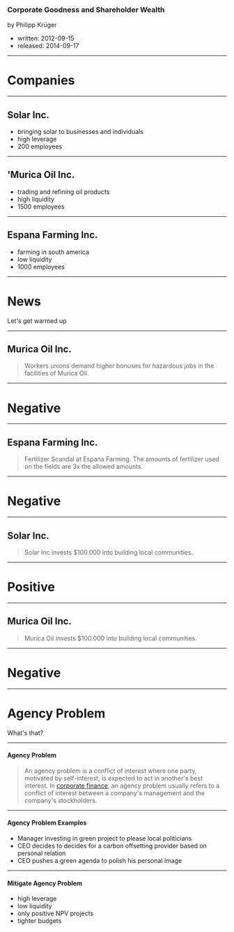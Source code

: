 
### Corporate Goodness and Shareholder Wealth
by Philipp Krüger

- written: 2012-09-15
- released: 2014-09-17
---
# Companies
---

## Solar Inc.
- bringing solar to businesses and individuals
- high leverage
- 200 employees

---

## 'Murica Oil Inc.
- trading and refining oil products
- high liquidity 
- 1500 employees

---
## Espana Farming Inc.
- farming in south america
- low liquidity
- 1000 employees

---
# News
Let's get warmed up

---
## Murica Oil Inc.
> Workers unions demand higher bonuses for hazardous jobs in the facilities of Murica Oil.

---
# Negative

---
## Espana Farming Inc.
> Fertilizer Scandal at Espana Farming. The amounts of fertilizer used on the fields are 3x the allowed amounts.
---
# Negative
---
## Solar Inc.
> Solar Inc invests $100.000 into building local communities.

---
# Positive

--- 
## Murica Oil Inc.
> Murica Oil invests $100.000 into building local communities.

---
# Negative
---
# Agency Problem

What's that?

--- 
#### Agency Problem
> An agency problem is a conflict of interest where one party, motivated by self-interest, is expected to act in another's best interest. In [corporate finance](https://www.investopedia.com/terms/c/corporatefinance.asp), an agency problem usually refers to a conflict of interest between a company's management and the company's stockholders.

---
#### Agency Problem Examples
- Manager investing in green project to please local politicians
- CEO decides to decides for a carbon offsetting provider based on personal relation
- CEO pushes a green agenda to polish his personal image

--- 
#### Mitigate Agency Problem
- high leverage
- low liquidity
- only positive NPV projects
- tighter budgets

